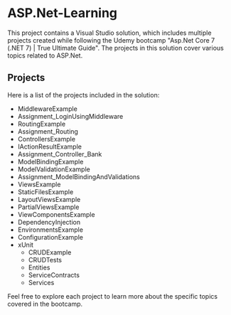 # ASP.Net-Learning

This project contains a Visual Studio solution, which includes multiple projects created while following the Udemy bootcamp "Asp.Net Core 7 (.NET 7) | True Ultimate Guide". The projects in this solution cover various topics related to ASP.Net.

## Projects

Here is a list of the projects included in the solution:

- MiddlewareExample
- Assignment_LoginUsingMiddleware
- RoutingExample
- Assignment_Routing
- ControllersExample
- IActionResultExample
- Assignment_Controller_Bank
- ModelBindingExample
- ModelValidationExample
- Assignment_ModelBindingAndValidations
- ViewsExample
- StaticFilesExample
- LayoutViewsExample
- PartialViewsExample
- ViewComponentsExample
- DependencyInjection
- EnvironmentsExample
- ConfigurationExample
- xUnit
  - CRUDExample
  - CRUDTests
  - Entities
  - ServiceContracts
  - Services

Feel free to explore each project to learn more about the specific topics covered in the bootcamp.
